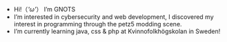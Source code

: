- Hi!（*'ω'*） I’m GNOTS
- I’m interested in cybersecurity and web development, I discovered my interest in programming through the petz5 modding scene.
- I’m currently learning java, css & php at Kvinnofolkhögskolan in Sweden!
